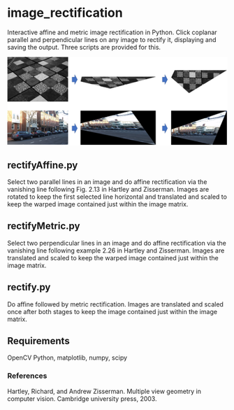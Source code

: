 # image_rectification
Interactive affine and metric image rectification in Python. Click coplanar parallel and perpendicular lines on any image to rectify it, displaying and saving the output. Three scripts are provided for this.

![Screenshot](image_rectification.png)

## rectifyAffine.py
Select two parallel lines in an image and do affine rectification via the vanishing line following Fig. 2.13 in Hartley and Zisserman. Images are rotated to keep the first selected line horizontal and translated and scaled to keep the warped image contained just within the image matrix.

## rectifyMetric.py
Select two perpendicular lines in an image and do affine rectification via the vanishing line following example 2.26 in Hartley and Zisserman. Images are translated and scaled to keep the warped image contained just within the image matrix.

## rectify.py
Do affine followed by metric rectification. Images are translated and scaled once after both stages to keep the image contained just within the image matrix.

## Requirements
OpenCV Python, matplotlib, numpy, scipy

### References
Hartley, Richard, and Andrew Zisserman. Multiple view geometry in computer vision. Cambridge university press, 2003.
